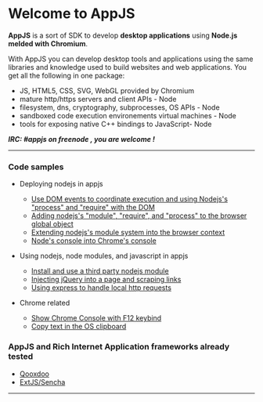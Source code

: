 # Welcome to AppJS

**AppJS** is a sort of SDK to develop **desktop applications** using **Node.js melded with Chromium**. 

With AppJS you can develop desktop tools and applications using the same libraries and knowledge used to build websites and web applications. You get all the following in one package:

* JS, HTML5, CSS, SVG, WebGL provided by Chromium
* mature http/https servers and client APIs - Node
* filesystem, dns, cryptography, subprocesses, OS APIs - Node
* sandboxed code execution environements virtual machines - Node
* tools for exposing native C++ bindings to JavaScript- Node

**_IRC: #appjs on freenode , you are welcome !_**

---
### Code samples

* Deploying nodejs in appjs
  * [Use DOM events to coordinate execution and using Nodejs's "process" and "require" with the DOM](./wiki/Node's-"process"-and-"require"-in-your-app)
  * [Adding nodejs's "module", "require", and "process" to the browser global object](./wiki/Add-Node-in-the-browser-global-object)
  * [Extending nodejs's module system into the browser context](./wiki/Extending-node's-module-system-into-the-browser-context)
  * [Node's console into Chrome's console](./wiki/Node's-console-into-Chrome's-console)


* Using nodejs, node modules, and javascript in appjs
  * [Install and use a third party nodejs module](./wiki/Install-and-use-a-third-party-nodejs-module)
  * [Injecting jQuery into a page and scraping links](./wiki/Injecting-jQuery-into-a-page-and-scraping-links)
  * [Using express to handle local http requests](./wiki/Using-express-to-handle-local-http-requests)


* Chrome related
  * [Show Chrome Console with F12 keybind](./wiki/Show-devtools-with-F12-keybind)
  * [Copy text in the OS clipboard](./wiki/Clipboard-Copy)


### AppJS and Rich Internet Application frameworks already tested

  * [Qooxdoo](http://www.qooxdoo.org/)
  * [ExtJS/Sencha](http://www.sencha.com/products/extjs)


---